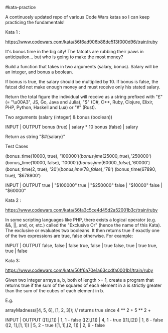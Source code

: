 #kata-practice

A continuosly updated repo of various Code Wars katas so I can keep practicing
the fundamentals!

Kata 1 :

https://www.codewars.com/kata/56f6ad906b88de513f000d96/train/ruby

It's bonus time in the big city! The fatcats are rubbing their paws in anticipation... but who is going to make the most money?

Build a function that takes in two arguments (salary, bonus). Salary will be an integer, and bonus a boolean.

If bonus is true, the salary should be multiplied by 10. If bonus is false, the fatcat did not make enough money and must receive only his stated salary.

Return the total figure the individual will receive as a string prefixed with "£" (= "\u00A3", JS, Go, Java and Julia), "$" (C#, C++, Ruby, Clojure, Elixir, PHP, Python, Haskell and Lua) or "¥" (Rust).

Two arguments (salary (integer) & bonus (boolean))

INPUT               |       OUTPUT
bonus (true)        |       salary * 10
bonus (false)       |       salary

Return as string "$#{salary}"

Test Cases

(bonus_time(10000, true), '$100000')
(bonus_time(25000, true), '$250000')
(bonus_time(10000, false), '$10000')
(bonus_time(60000, false), '$60000')
(bonus_time(2, true), '$20')
(bonus_time(78, false), '$78')
(bonus_time(67890, true), '$678900')

INPUT               |       OUTPUT
true                |       "$100000"
true                |       "$250000"
false               |       "$10000"
false               |       "$60000"

Kata 2 :

https://www.codewars.com/kata/56fa3c5ce4d45d2a52001b3c/train/ruby

In some scripting languages like PHP, there exists a logical operator (e.g. &&, ||, and, or, etc.) called the "Exclusive Or" (hence the name of this Kata). The exclusive or evaluates two booleans. It then returns true if exactly one of the two expressions are true, false otherwise. For example:

INPUT               |       OUTPUT
false, false        |       false
true, false         |       true
false, true         |       true
true, true          |       false

Kata 3:

https://www.codewars.com/kata/56ff6a70e1a63ccdfa0001b1/train/ruby

Given two integer arrays a, b, both of length >= 1, create a program that returns true if the sum of the squares of each element in a is strictly greater than the sum of the cubes of each element in b.

E.g.

arrayMadness([4, 5, 6], [1, 2, 3]); // returns true since 4 ** 2 + 5 ** 2 +

INPUT            |       OUTPUT
([1],[1])        |       1, 1 - false
([2],[1])        |       4, 1 - true
([1],[2])        |       1, 8 - false
([2, 1],[1, 1])  |       5, 2 - true
([1, 1],[2, 1])  |       2, 9 - false
